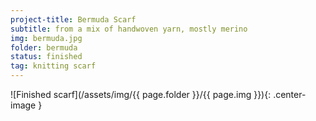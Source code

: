 ```yaml
---
project-title: Bermuda Scarf
subtitle: from a mix of handwoven yarn, mostly merino
img: bermuda.jpg
folder: bermuda
status: finished
tag: knitting scarf
---
```


![Finished scarf](/assets/img/{{ page.folder }}/{{ page.img }}){: .center-image }
